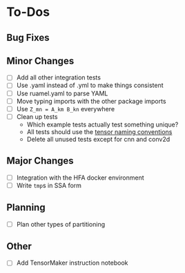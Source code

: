 # To-Dos

## Bug Fixes

## Minor Changes

- [ ] Add all other integration tests
- [ ] Use .yaml instead of .yml to make things consistent
- [ ] Use ruamel.yaml to parse YAML
- [ ] Move typing imports with the other package imports
- [ ] Use `Z_mn = A_km B_kn` everywhere
- [ ] Clean up tests
    - Which example tests actually test something unique?
    - All tests should use the [tensor naming conventions](./tensor_naming.md)
    - Delete all unused tests except for cnn and conv2d

## Major Changes

- [ ] Integration with the HFA docker environment
- [ ] Write `tmp`s in SSA form

## Planning

- [ ] Plan other types of partitioning

## Other

- [ ] Add TensorMaker instruction notebook
